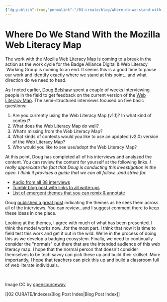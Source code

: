 ```yaml
---
{"dg-publish":true,"permalink":"/03-create/blog/where-do-we-stand-with-the-mozilla-web-literacy-map/","title":"Where Do We Stand With the Mozilla Web Literacy Map?","tags":["mozilla","webliteracy"]}
---
```


# Where Do We Stand With the Mozilla Web Literacy Map

The work with the Mozilla Web Literacy Map is coming to a break in the action as the work cycle for the Badge Alliance Digital & Web Literacy  Working Group is coming to an end. It seems this is a good time to pause our work and identify exactly where we stand at this point...and what direction do we need to head.

As I noted earlier, [Doug Belshaw](https://twitter.com/dajbelshaw) spent a couple of weeks interviewing people in the field to get feedback on the current version of the [Web Literacy Map](https://webmaker.org/%3F/resources). The semi-structured interviews focused on five basic questions:

1. Are you currently using the Web Literacy Map (v1.1)? In what kind of context?
2. What does the Web Literacy Map do well?
3. What’s missing from the Web Literacy Map?
4. What kinds of contexts would you like to use an updated (v2.0) version of the Web Literacy Map?
5. Who would you like to see use/adopt the Web Literacy Map?

At this point, Doug has completed all of his interviews and analyzed the content. You can review the content for yourself at the following links. _I really appreciate the fact that Doug is conducting this investigation in the open. I think it provides a guide that we can all follow...and strive for._

- [Audio from all 38 interviews](https://archive.org/details/weblitmap-2-chats)
- [Tumblr blog post with links to all write-ups](http://bit.ly/weblitmap2chats)
- [List of emergent themes that you can remix & annotate](https://teach.etherpad.mozilla.org/weblitmap2)

Doug [published a great post](http://literaci.es/weblitmap2-themes) indicating the themes as he sees them across all of the interviews. You can review...and I suggest comment there to keep these ideas in one place.

Looking at the themes, I agree with much of what has been presented. I think the model works now...for the most part. I think that now it is time to field test this work and get it out in the wild. We're in the process of doing this as we develop a badging ecosystem. Finally, we need to continually consider the "normals" out there that are the intended audience of this web literacy map. I hope that the normal person that doesn't consider themselves to be tech savvy can pick these up and build their skillset. More importantly, I hope that teachers can pick this up and build a classroom full of web literate individuals.

 

Image CC by [opensourceway](https://www.flickr.com/photos/opensourceway/4371000846/in/set-72157623343017387)

[[02 CURATE/Indexes/Blog Post Index\|Blog Post Index]]
